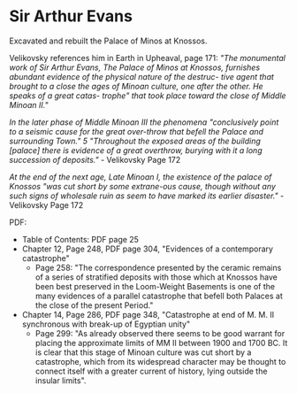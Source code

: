 # Sir Arthur Evans

Excavated and rebuilt the Palace of Minos at Knossos.

Velikovsky references him in Earth in Upheaval, page 171: *"The monumental work of Sir Arthur Evans, The Palace of Minos at Knossos, furnishes abundant evidence of the physical nature of the destruc- tive agent that brought to a close the ages of Minoan culture, one after the other. He speaks of a great catas- trophe" that took place toward the close of Middle Minoan II."*

*In the later phase of Middle Minoan III the phenomena "conclusively point to a seismic cause for the great over-throw that befell the Palace and surrounding Town." 5 "Throughout the exposed areas of the building [palace] there is evidence of a great overthrow, burying with it a long succession of deposits."* - Velikovsky Page 172

*At the end of the next age, Late Minoan I, the existence of the palace of Knossos "was cut short by some extrane-ous cause, though without any such signs of wholesale ruin as seem to have marked its earlier disaster."* - Velikovsky Page 172

PDF:
- Table of Contents: PDF page 25
- Chapter 12, Page 248, PDF page 304, "Evidences of a contemporary catastrophe"
	- Page 258: "The correspondence presented by the ceramic remains of a series of stratified deposits with those which at Knossos have been best preserved in the Loom-Weight Basements is one of the many evidences of a parallel catastrophe that befell both Palaces at the close of the present Period."
- Chapter 14, Page 286, PDF page 348, "Catastrophe at end of M. M. II synchronous with break-up of Egyptian unity"
	- Page 299: "As already observed there seems to be good warrant for placing the approximate limits of MM II between 1900 and 1700 BC. It is clear that this stage of Minoan culture was cut short by a catastrophe, which from its widespread character may be thought to connect itself with a greater current of history, lying outside the insular limits".